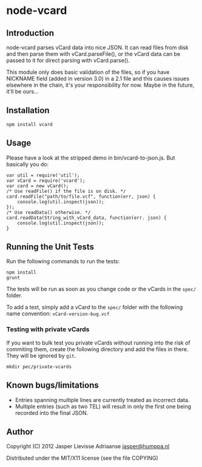 node-vcard
==========

Introduction
------------

node-vcard parses vCard data into nice JSON. It can read files from
disk and then parse them with vCard.parseFile(), or the vCard data
can be passed to it for direct parsing with vCard.parse().

This module only does basic validation of the files, so if you have
NICKNAME field (added in version 3.0) in a 2.1 file and this causes
issues elsewhere in the chain, it's your responsibility for now.
Maybe in the future, it'll be ours...

Installation
------------

	npm install vcard

Usage
-----

Please have a look at the stripped demo in bin/vcard-to-json.js. But
basically you do:

	var util = require('util');
	var vCard = require('vcard');
	var card = new vCard();
	/* Use readFile() if the file is on disk. */
	card.readFile("path/to/file.vcf", function(err, json) {
		console.log(util.inspect(json));
	});
	/* Use readData() otherwise. */
	card.readData(String_with_vCard_data, function(err. json) {
		console.log(util.inspect(json));
	}
	
Running the Unit Tests
----------------------

Run the following commands to run the tests:

    npm install
    grunt

The tests will be run as soon as you change code or the vCards in the `spec/` folder.

To add a test, simply add a vCard to the `spec/` folder with the following name convention: `vCard-version-bug.vcf`

### Testing with private vCards

If you want to bulk test you private vCards without running into the risk of commiting them, create the following directory and add the files in there. They will be ignored by `git`.

    mkdir pec/private-vcards

Known bugs/limitations
----------------------

- Entries spanning multiple lines are currently treated as incorrect data.
- Multiple entries (such as two TEL) will result in only the first one
  being recorded into the final JSON.

Author
-------

Copyright (C) 2012 Jasper Lievisse Adriaanse <jasper@humppa.nl>

Distributed under the MIT/X11 license (see the file COPYING)
